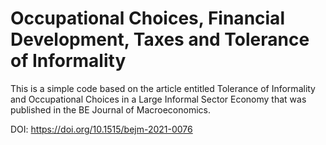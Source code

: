 # Occupational Choices, Financial Development, Taxes and Tolerance of Informality

This is a simple code based on the article entitled Tolerance of Informality and Occupational Choices in a Large Informal Sector Economy that was published in the BE Journal of Macroeconomics.

DOI: https://doi.org/10.1515/bejm-2021-0076

